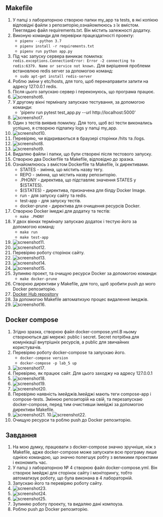 ## Makefile ##
1. У папці з лабораторною створюю папки my_app та tests, в які копіюю відповідні файли з репозиторію,ознайомлююсь з їх вмістом. Пееглядаю файл requirements.txt. Він містить залежності додатку.
2. Виконую команди для перевірки працездатності проекту:
   - `pipenv --python 3.7`
   - `pipenv install -r requirements.txt`
   - `pipenv run python app.py`
3. Під час запуску сервера виникає помилка: `redis.exceptions.ConnectionError: Error -2 connecting to redis:6379. Name or service not known.` Для вирішення проблеми встановлюю redis server за допомогою команд:
   -  `sudo apt-get install redis-server`  
4. Роблю зміни у etc/hosts, для того, щоб перенаправити запити на адресу 127.0.0.1 redis.
5. Після цього запускаю сервер і переконуюсь, що програма працює.
6. ![screenshot6](https://github.com/IK-31-hashchenko/IK_31_hashchenko/blob/master/Lab_5/images/screenshot6.JPG).
7. У другому вікні терміналу запускаю тестування, за допомогою команди:
   -  'pipenv run pytest test_app.py --url http://localhost:5000'
8.  ![screenshot7](https://github.com/IK-31-hashchenko/IK_31_hashchenko/blob/master/Lab_5/images/screenshot7.JPG).
9. Один з тестів виявив помилку. Для того, щоб всі тести виконались успішно, я створюю підпапку logs у папці my_app. 
10.  ![screenshot10](https://github.com/IK-31-hashchenko/IK_31_hashchenko/blob/master/Lab_5/images/screenshot10.JPG).
11. Перевіряю, чи відкриваються в браузері сторінки /hits та /logs.
12.  ![screenshot8](https://github.com/IK-31-hashchenko/IK_31_hashchenko/blob/master/Lab_5/images/screenshot8.JPG).
13.  ![screenshot9](https://github.com/IK-31-hashchenko/IK_31_hashchenko/blob/master/Lab_5/images/screenshot9.JPG).
14. Видаляю файли і папки, що були створені після тестового запуску.
15. Створюю два Dockerfile та Makefile, відповідно до зразка.
16. Ознайомлююсь з вмістом Dockerfile та Makefile, їх директивами.
    - STATES - змінна, що містить назву тегу.
    - REPO - змінна, що містить назву репозиторію.
    - .PHONY - директива, що підставляє значення STATES у $(STATES).
    - $(STATES) - директива, призначена для білду Docker Image.
    - run - для запуску сайту та redis.
    - test-app - для запуску тестів.
    - docker-prune - директива для очищення ресурсів Docker.
17. Створюю Docker імеджі для додатку та тестів:
    - `make .PHONY`
18. У двох вікнах терміналу запускаю додаток і тестую його за допомогою команд:
    - `make run`
    - `make test-app`
19.  ![screenshot11](https://github.com/IK-31-hashchenko/IK_31_hashchenko/blob/master/Lab_5/images/screenshot11.JPG).
20.  ![screenshot12](https://github.com/IK-31-hashchenko/IK_31_hashchenko/blob/master/Lab_5/images/screenshot12.JPG).
21. Перевіряю роботу сторінок сайту.
22. ![screenshot13](https://github.com/IK-31-hashchenko/IK_31_hashchenko/blob/master/Lab_5/images/screenshot13.JPG).
23. ![screenshot14](https://github.com/IK-31-hashchenko/IK_31_hashchenko/blob/master/Lab_5/images/screenshot14.JPG).
24. ![screenshot15](https://github.com/IK-31-hashchenko/IK_31_hashchenko/blob/master/Lab_5/images/screenshot15.JPG).
25. Зупиняю проект, та очищую ресурси Docker за допомогою команди:
    - `make docker-prune`
26. Створюю директиви у Makefile, для того, щоб зробити push до мого Docker репозиторію.
27. [Docker Hub repository](https://hub.docker.com/repository/docker/hashchenko/lab_5)
28. За допомогою Makefile автоматизую процес видалення імеджів.
29. ![screenshot16](https://github.com/IK-31-hashchenko/IK_31_hashchenko/blob/master/Lab_5/images/screenshot16.JPG).
## Docker compose ##
1. Згідно зразка, створюю файл docker-compose.yml.В ньому створюються дві мережі: public і secret. Secret потрібна для комунікації внутрішніх ресурсів, а public для звичайних користувачів.
2. Перевіряю роботу docker-compose та запускаю його.
    - `docker-compose version`
    - `docker-compose -p lab_5 up`
3. ![screenshot17](https://github.com/IK-31-hashchenko/IK_31_hashchenko/blob/master/Lab_5/images/screenshot17.JPG).
4. Перевіряю, як працює сайт. Для цього заходжу на адресу 127.0.0.1
5.  ![screenshot18](https://github.com/IK-31-hashchenko/IK_31_hashchenko/blob/master/Lab_5/images/screenshot18.JPG).
6. ![screenshot19](https://github.com/IK-31-hashchenko/IK_31_hashchenko/blob/master/Lab_5/images/screenshot19.JPG).
7. ![screenshot20](https://github.com/IK-31-hashchenko/IK_31_hashchenko/blob/master/Lab_5/images/screenshot20.JPG).
8. Перевіряю наявність імейджів.Імейджі мають теги compose-app і compose-tests. Змінюю репозиторій на свій, та перезапускаю docker-compose, перед тим очистивши імейджі за допомогою директиви Makefile.
9. ![screenshot21](https://github.com/IK-31-hashchenko/IK_31_hashchenko/blob/master/Lab_5/images/screenshot21.JPG).
10.![screenshot22](https://github.com/IK-31-hashchenko/IK_31_hashchenko/blob/master/Lab_5/images/screenshot22.JPG).
11. Очищую ресурси та роблю push до Docker репозиторію.
## Завдання ##
1. На мою думку, працювати з docker-compose значно зручніше, ніж з Makefile, адже docker-compose може запускати всю програму лише однією командою, що значно полегшує робту з великими проектами і економить час.
2. У папці з лабораторною № 4 створюю файл docker-compose.yml. Він створює імейджі для сторінок сайту і моніторингу, тобто автоматизує роботу, що була виконана в 4 лабораторній.
3. Запускаю його та перевіряю роботу сайту.
4. ![screenshot23](https://github.com/IK-31-hashchenko/IK_31_hashchenko/blob/master/Lab_5/images/screenshot23.JPG).
5. ![screenshot24](https://github.com/IK-31-hashchenko/IK_31_hashchenko/blob/master/Lab_5/images/screenshot24.JPG).
6. ![screenshot25](https://github.com/IK-31-hashchenko/IK_31_hashchenko/blob/master/Lab_5/images/screenshot25.JPG).
7. Зупиняю роботу проекту, та видаляю дані компоуза.
8. Роблю push до Docker репозиторію.


